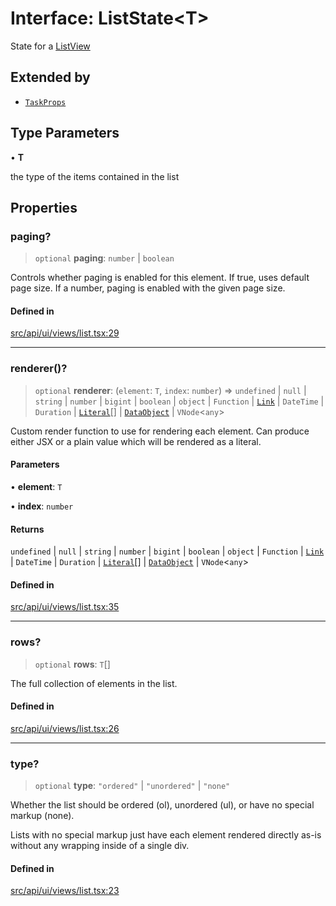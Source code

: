 # Interface: ListState\<T\>

State for a [ListView](../functions/ListView.md)

## Extended by

- [`TaskProps`](TaskProps.md)

## Type Parameters

• **T**

the type of the items contained in the list

## Properties

### paging?

> `optional` **paging**: `number` \| `boolean`

Controls whether paging is enabled for this element. If true, uses default page size. If a number, paging is enabled with the given page size.

#### Defined in

[src/api/ui/views/list.tsx:29](https://github.com/blacksmithgu/datacore/blob/b2f12b09abf3864956181ba4f5c7075bc281ce27/src/api/ui/views/list.tsx#L29)

***

### renderer()?

> `optional` **renderer**: (`element`: `T`, `index`: `number`) => `undefined` \| `null` \| `string` \| `number` \| `bigint` \| `boolean` \| `object` \| `Function` \| [`Link`](../../expressions/classes/Link.md) \| `DateTime` \| `Duration` \| [`Literal`](../../expressions/type-aliases/Literal.md)[] \| [`DataObject`](../../expressions/type-aliases/DataObject.md) \| `VNode`\<`any`\>

Custom render function to use for rendering each element. Can produce either JSX or a plain value which will be
rendered as a literal.

#### Parameters

• **element**: `T`

• **index**: `number`

#### Returns

`undefined` \| `null` \| `string` \| `number` \| `bigint` \| `boolean` \| `object` \| `Function` \| [`Link`](../../expressions/classes/Link.md) \| `DateTime` \| `Duration` \| [`Literal`](../../expressions/type-aliases/Literal.md)[] \| [`DataObject`](../../expressions/type-aliases/DataObject.md) \| `VNode`\<`any`\>

#### Defined in

[src/api/ui/views/list.tsx:35](https://github.com/blacksmithgu/datacore/blob/b2f12b09abf3864956181ba4f5c7075bc281ce27/src/api/ui/views/list.tsx#L35)

***

### rows?

> `optional` **rows**: `T`[]

The full collection of elements in the list.

#### Defined in

[src/api/ui/views/list.tsx:26](https://github.com/blacksmithgu/datacore/blob/b2f12b09abf3864956181ba4f5c7075bc281ce27/src/api/ui/views/list.tsx#L26)

***

### type?

> `optional` **type**: `"ordered"` \| `"unordered"` \| `"none"`

Whether the list should be ordered (ol), unordered (ul), or have no special markup (none).

Lists with no special markup just have each element rendered directly as-is without any wrapping
inside of a single div.

#### Defined in

[src/api/ui/views/list.tsx:23](https://github.com/blacksmithgu/datacore/blob/b2f12b09abf3864956181ba4f5c7075bc281ce27/src/api/ui/views/list.tsx#L23)
